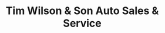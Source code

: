 ---
title: "Tim Wilson & Son Auto Sales & Service"
url: /philadelphia/tim-wilson-and-son-auto-sales-and-service/
shop: car
---